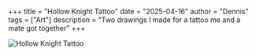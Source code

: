 +++
title = "Hollow Knight Tattoo"
date = "2025-04-16"
author = "Dennis"
tags = ["Art"]
description = "Two drawings I made for a tattoo me and a mate got together"
+++

![Hollow Knight Tattoo](C:\Users\s2003\OneDrive\Desktop\Photos\Achievements\Art\HK.jpg)